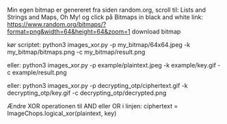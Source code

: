 Min egen bitmap er genereret fra siden random.org, scroll til:
Lists and Strings and Maps, Oh My!
og click på Bitmaps in black and white
link:
https://www.random.org/bitmaps/?format=png&width=64&height=64&zoom=1
download bitmap

kør scriptet:
python3 images_xor.py -p my_bitmap/64x64.jpeg -k my_bitmap/bitmaps.png -c my_bitmap/result.png

eller:
python3 images_xor.py -p example/plaintext.jpeg -k example/key.gif -c example/result.png

eller:
python3 images_xor.py -p decrypting_otp/ciphertext.gif -k decrypting_otp/key.gif -c decrypting_otp/decrypted.png

Ændre XOR operationen til AND eller OR i linjen:
ciphertext = ImageChops.logical_xor(plaintext, key)
